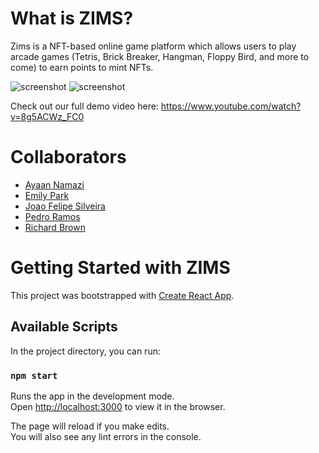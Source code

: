 # What is ZIMS?
Zims is a NFT-based online game platform which allows users to play arcade games (Tetris, Brick Breaker, Hangman, Floppy Bird, and more to come) to earn points to mint NFTs.

![screenshot](https://github.com/ehp2021/zims/blob/main/screenshot1.png)
![screenshot](https://github.com/ehp2021/zims/blob/main/screenshot2.png)

Check out our full demo video here: https://www.youtube.com/watch?v=8g5ACWz_FC0 </br>

# Collaborators
- [Ayaan Namazi](https://github.com/namaziay)
- [Emily Park](https://github.com/ehp2021)
- [Joao Felipe Silveira](https://github.com/accessjoao)
- [Pedro Ramos](https://github.com/pedrotmr)
- [Richard Brown](https://github.com/richsbrown)

# Getting Started with ZIMS

This project was bootstrapped with [Create React App](https://github.com/facebook/create-react-app).

## Available Scripts

In the project directory, you can run:

### `npm start`

Runs the app in the development mode.\
Open [http://localhost:3000](http://localhost:3000) to view it in the browser.

The page will reload if you make edits.\
You will also see any lint errors in the console.
